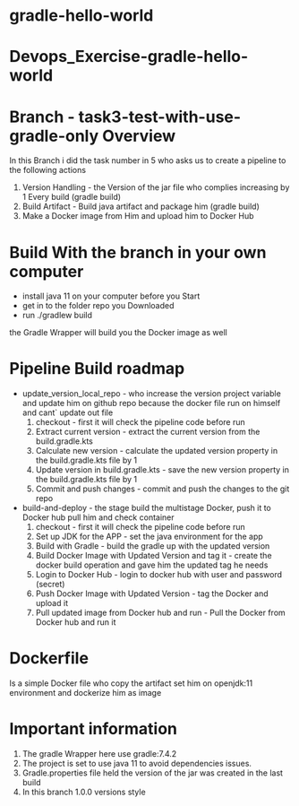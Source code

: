 # gradle-hello-world
# Devops_Exercise-gradle-hello-world
# Branch - task3-test-with-use-gradle-only Overview
In this Branch i did the task number in 5 who asks us to create a pipeline to the following actions
1. Version Handling -  the Version of the jar file who complies increasing by 1 Every build (gradle build)
2. Build Artifact - Build java artifact and package him (gradle build)
4. Make a Docker image from Him and upload him to Docker Hub

# Build With the branch in your own computer
-  install java 11 on your computer before you Start
-  get in to the folder repo you Downloaded
-  run ./gradlew build

the Gradle Wrapper will build you the Docker image as well

# Pipeline Build roadmap
* update_version_local_repo - who increase the version project variable and update him on github repo because the docker file run on himself and cant` update out file
   1. checkout - first it will check the pipeline code before run
   2. Extract current version - extract the current version from the build.gradle.kts
   3. Calculate new version - calculate the updated version property in the build.gradle.kts file by 1
   4. Update version in build.gradle.kts - save the new version property in the build.gradle.kts file by 1
   5. Commit and push changes - commit and push the changes to the git repo
* build-and-deploy - the stage build the multistage Docker, push it to Docker hub pull him and check container
   1. checkout - first it will check the pipeline code before run
   2. Set up JDK for the APP - set the java environment for the app
   3. Build with Gradle - build the gradle up with the updated version
   4. Build Docker Image with Updated Version and tag it - create the docker build operation and gave him the updated tag he needs
   5. Login to Docker Hub - login to docker hub with user and password (secret)
   6. Push Docker Image with Updated Version - tag the Docker and upload it
   7. Pull updated image from Docker hub and run - Pull the Docker from Docker hub and run it


# Dockerfile
Is a simple Docker file who copy the artifact set him on openjdk:11 environment and dockerize him as image


# Important information
1. The gradle Wrapper here use gradle:7.4.2
2. The project is set to use java 11 to avoid dependencies issues.
3. Gradle.properties file held the version of the jar was created in the last build
4. In this branch 1.0.0 versions style
